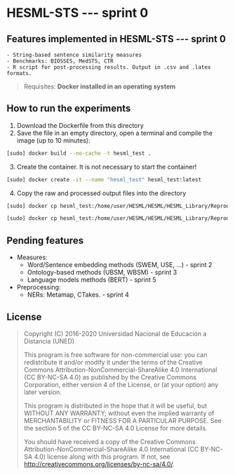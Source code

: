 # HESML-STS --- sprint 0

## Features implemented in HESML-STS --- sprint 0
	- String-based sentence similarity measures
	- Benchmarks: BIOSSES, MedSTS, CTR
	- R script for post-processing results. Output in .csv and .latex formats.


> Requisites: **Docker installed in an operating system**
## How to run the experiments

1. Download the Dockerfile from this directory
2. Save the file in an empty directory, open a terminal and compile the image (up to 10 minutes):
```sh
[sudo] docker build --no-cache -t hesml_test .
```
3. Create the container. It is not necessary to start the container!
```sh
[sudo] docker create -it --name "hesml_test" hesml_test:latest
```
4. Copy the raw and processed output files into the directory

```sh
[sudo] docker cp hesml_test:/home/user/HESML/HESML/HESML_Library/ReproducibleExperiments/BioSentenceSimilarity_paper/BioSentenceSimFinalProcessedOutputFiles .
```
```sh
[sudo] docker cp hesml_test:/home/user/HESML/HESML/HESML_Library/ReproducibleExperiments/BioSentenceSimilarity_paper/BioSentenceSimFinalRawOutputFiles .
```

## Pending features 

- Measures:
    - Word/Sentence embedding methods (SWEM, USE, ...) - sprint 2
    - Ontology-based methods (UBSM, WBSM) - sprint 3
    - Language models methods (BERT) - sprint 5
- Preprocessing:
    - NERs: Metamap, CTakes. - sprint 4



 
## License

> Copyright (C) 2016-2020 Universidad Nacional de Educación a Distancia (UNED)
>
> This program is free software for non-commercial use:
> you can redistribute it and/or modify it under the terms of the
> Creative Commons Attribution-NonCommercial-ShareAlike 4.0 International
> (CC BY-NC-SA 4.0) as published by the Creative Commons Corporation,
> either version 4 of the License, or (at your option) any later version.
>
> This program is distributed in the hope that it will be useful,
> but WITHOUT ANY WARRANTY; without even the implied warranty of
> MERCHANTABILITY or FITNESS FOR A PARTICULAR PURPOSE.  See the
> section 5 of the CC BY-NC-SA 4.0 License for more details.
>
> You should have received a copy of the Creative Commons
> Attribution-NonCommercial-ShareAlike 4.0 International (CC BY-NC-SA 4.0) 
> license along with this program. If not,
> see <http://creativecommons.org/licenses/by-nc-sa/4.0/>.

